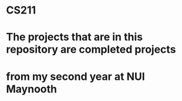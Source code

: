 CS211
=====
The projects that are in this repository are completed projects 
=====
from my second year at NUI Maynooth
=====

